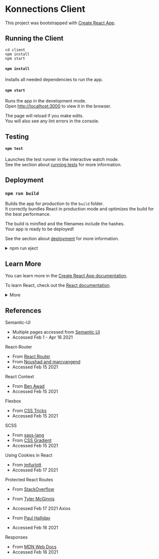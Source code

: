 # Konnections Client

This project was bootstrapped with [Create React App](https://github.com/facebook/create-react-app).

## Running the Client

```
cd client
npm install
npm start
```

#### `npm install`

Installs all needed dependencies to run the app.

#### `npm start`

Runs the app in the development mode.\
Open [http://localhost:3000](http://localhost:3000) to view it in the browser.

The page will reload if you make edits.\
You will also see any lint errors in the console.

## Testing

#### `npm test`

Launches the test runner in the interactive watch mode.\
See the section about [running tests](https://facebook.github.io/create-react-app/docs/running-tests) for more information.

## Deployment

### `npm run build`

Builds the app for production to the `build` folder.\
It correctly bundles React in production mode and optimizes the build for the best performance.

The build is minified and the filenames include the hashes.\
Your app is ready to be deployed!

See the section about [deployment](https://facebook.github.io/create-react-app/docs/deployment) for more information.

<details>
<summary> npm run eject</summary>
 
**Note: this is a one-way operation. Once you `eject`, you can’t go back!**

If you aren’t satisfied with the build tool and configuration choices, you can `eject` at any time. This command will remove the single build dependency from your project.

Instead, it will copy all the configuration files and the transitive dependencies (webpack, Babel, ESLint, etc) right into your project so you have full control over them. All of the commands except `eject` will still work, but they will point to the copied scripts so you can tweak them. At this point you’re on your own.

You don’t have to ever use `eject`. The curated feature set is suitable for small and middle deployments, and you shouldn’t feel obligated to use this feature. However we understand that this tool wouldn’t be useful if you couldn’t customize it when you are ready for it.

</details>

## Learn More

You can learn more in the [Create React App documentation](https://facebook.github.io/create-react-app/docs/getting-started).

To learn React, check out the [React documentation](https://reactjs.org/).

<details>
<summary>More</summary>

### Code Splitting

This section has moved here: [https://facebook.github.io/create-react-app/docs/code-splitting](https://facebook.github.io/create-react-app/docs/code-splitting)

### Analyzing the Bundle Size

This section has moved here: [https://facebook.github.io/create-react-app/docs/analyzing-the-bundle-size](https://facebook.github.io/create-react-app/docs/analyzing-the-bundle-size)

### Making a Progressive Web App

This section has moved here: [https://facebook.github.io/create-react-app/docs/making-a-progressive-web-app](https://facebook.github.io/create-react-app/docs/making-a-progressive-web-app)

### Advanced Configuration

This section has moved here: [https://facebook.github.io/create-react-app/docs/advanced-configuration](https://facebook.github.io/create-react-app/docs/advanced-configuration)

### `npm run build` fails to minify

This section has moved here: [https://facebook.github.io/create-react-app/docs/troubleshooting#npm-run-build-fails-to-minify](https://facebook.github.io/create-react-app/docs/troubleshooting#npm-run-build-fails-to-minify)

</details>

## References

Semantic-UI

- Multiple pages accessed from [Semantic UI](https://react.semantic-ui.com/usage)
- Accessed Feb 1 - Apr 16 2021

React-Router

- From [React Router](https://reactrouter.com/web/guides/quick-start)
- From [Noushad and marcvangend](https://stackoverflow.com/questions/34735580/how-to-do-a-redirect-to-another-route-with-react-router)
- Accessed Feb 15 2021

React Context

- From [Ben Awad](https://www.youtube.com/watch?v=lhMKvyLRWo0)
- Accessed Feb 15 2021

Flexbox

- From [CSS Tricks](https://css-tricks.com/snippets/css/a-guide-to-flexbox/)
- Accessed Feb 15 2021

SCSS

- From [sass-lang](https://sass-lang.com/documentation/syntax)
- From [CSS Gradient](https://cssgradient.io/)
- Accessed Feb 15 2021

Using Cookies in React

- From [jmfurlott](https://www.jmfurlott.com/handling-user-session-react-context/)
- Accessed Feb 17 2021

Protected React Routes

- From [StackOverflow](https://stackoverflow.com/a/43171515)
- From [Tyler McGinnis](https://stackoverflow.com/users/1867084/tyler-mcginnis)
- Accessed Feb 17 2021
  Axios

- From [Paul Halliday](https://www.digitalocean.com/community/tutorials/react-axios-react)
- Accessed Feb 16 2021

Responses

- From [MDN Web Docs](https://developer.mozilla.org/en-US/docs/Web/API/Response)
- Accessed Feb 16 2021
